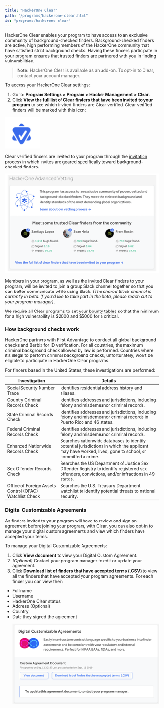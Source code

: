 ```yaml
---
title: "HackerOne Clear"
path: "/programs/hackerone-clear.html"
id: "programs/hackerone-clear"
---
```


HackerOne Clear enables your program to have access to an exclusive community of background-checked finders. Background-checked finders are active, high performing members of the HackerOne community that have satisfied strict background checks. Having these finders participate in your program ensures that trusted finders are partnered with you in finding vulnerabilities.

> **Note:** HackerOne Clear is available as an add-on. To opt-in to Clear, contact your account manager.

To access your HackerOne Clear settings:
1. Go to: **Program Settings > Program > Hacker Management > Clear**.
2. Click **View the full list of Clear finders that have been invited to your program** to see which invited finders are Clear verified. Clear verified finders will be marked with this icon:

![Clear icon](./images/advanced-vetting-2.png)

Clear verified finders are invited to your program through the [invitation](https://docs.hackerone.com/programs/invitations.html) process in which invites are geared specifically toward background-checked finders.

![HackerOne Clear hacker section in the UI](./images/hackerone_clear_apr_2021.png)

Members in your program, as well as the invited Clear finders to your program, will be invited to join a group Slack channel together so that you can better communicate while using Slack. *(The shared Slack channel is currently in beta. If you'd like to take part in the beta, please reach out to your program manager)*.

We require all Clear programs to set your [bounty tables](bounty-tables.html) so that the minimum for a high vulnerability is $2000 and $5000 for a critical.

### How background checks work
HackerOne partners with First Advantage to conduct all global background checks and Berbix for ID verification. For all countries, the maximum criminal background check allowed by law is performed. Countries where it’s illegal to perform criminal background checks, unfortunately, won’t be eligible to participate in HackerOne Clear programs.

For finders based in the United States, these investigations are performed:

Investigation | Details
------------- | --------
Social Security Number Trace | Identifies residential address history and aliases.
Country Criminal Records Check | Identifies addresses and jurisdictions, including felony and misdemeanor criminal records.
State Criminal Records Check | Identifies addresses and jurisdictions, including felony and misdemeanor criminal records in Puerto Rico and 46 states.
Federal Criminal Records Check | Identifies addresses and jurisdictions, including felony and misdemeanor criminal records.
Enhanced Nationwide Records Check | Searches nationwide databases to identify potential jurisdictions in which the applicant may have worked, lived, gone to school, or committed a crime.
Sex Offender Records Check | Searches the US Department of Justice Sex Offender Registry to identify registered sex offenders, convictions, and/or infractions in 49 states.
Office of Foreign Assets Control (OFAC) Watchlist Check | Searches the U.S. Treasury Department watchlist to identify potential threats to national security.

### Digital Customizable Agreements
As finders invited to your program will have to review and sign an agreement before joining your program, with Clear, you can also opt-in to manage your digital custom agreements and view which finders have accepted your terms.

To manage your Digital Customizable Agreements:
1. Click **View document** to view your Digital Custom Agreement.
2. *(Optional)* Contact your program manager to edit or update your agreement.
3. Click **Download list of finders that have accepted terms (.CSV)** to view all the finders that have accepted your program agreements. For each finder you can view their:
<ul><li>Full name
<li>Username
<li>HackerOne Clear status
<li>Address (Optional)
<li>Country
<li>Date they signed the agreement

![Digital Customizable Agreements section](./images/advanced-vetting-3.png)

